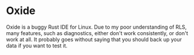 Oxide
=====

Oxide is a buggy Rust IDE for Linux. Due to my poor understanding of RLS, many features, such as diagnostics, either don't work consistently, or don't work at all. It probably goes without saying that you should back up your data if you want to test it.
